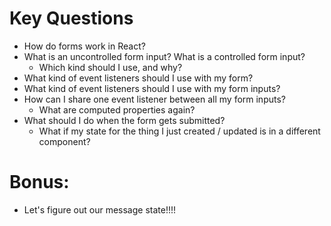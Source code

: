 # Key Questions
* How do forms work in React?
* What is an uncontrolled form input? What is a controlled form input?
  * Which kind should I use, and why?
* What kind of event listeners should I use with my form?
* What kind of event listeners should I use with my form inputs?
* How can I share one event listener between all my form inputs?
  * What are computed properties again?
* What should I do when the form gets submitted?
  * What if my state for the thing I just created / updated is in a different component?

# Bonus:
* Let's figure out our message state!!!!
